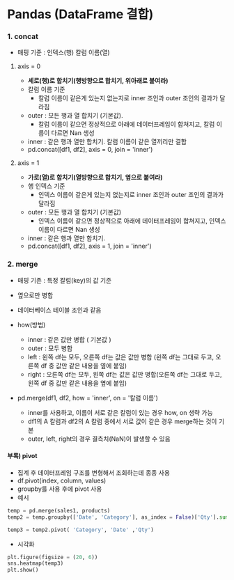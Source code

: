 # Pandas (DataFrame 결합)

### 1. concat

 * 매핑 기준 : 인덱스(행) 칼럼 이름(열)

1. axis = 0
    * **세로(행)로 합치기(행방향으로 합치기, 위아래로 붙여라)**
    * 칼럼 이름 기준
        * 칼럼 이름이 같은게 있는지 없는지로 inner 조인과 outer 조인의 결과가 달라짐
    * outer : 모든 행과 열 합치기 (기본값).
        * 칼럼 이름이 같으면 정상적으로 아래에 데이터프레임이 합쳐지고, 칼럼 이름이 다르면 Nan 생성
    * inner : 같은 행과 열만 합치기. 칼럼 이름이 같은 열끼리만 결합
    * pd.concat([df1, df2], axis = 0, join = 'inner')

2. axis = 1
    * **가로(열)로 합치기(열방향으로 합치기, 옆으로 붙여라)**
    * 행 인덱스 기준
        * 인덱스 이름이 같은게 있는지 없는지로 inner 조인과 outer 조인의 결과가 달라짐
    * outer : 모든 행과 열 합치기 (기본값)
        * 인덱스 이름이 같으면 정상적으로 아래에 데이터프레임이 합쳐지고, 인덱스 이름이 다르면 Nan 생성
    * inner : 같은 행과 열만 합치기.
    * pd.concat([df1, df2], axis = 1, join = 'inner')

### 2. merge
 * 매핑 기존 : 특정 칼럼(key)의 값 기준
 * 옆으로만 병합
 * 데이터베이스 테이블 조인과 같음
 * how(방법)
    * inner : 같은 값만 병합 ( 기본값 )
    * outer : 모두 병합
    * left : 왼쪽 df는 모두, 오른쪽 df는 값은 값만 병합 (왼쪽 df는 그대로 두고, 오른쪽 df 중 값만 같은 내용을 옆에 붙임)
    * right : 오른쪽 df는 모두, 왼쪽 df는 값은 값만 병합(오른쪽 df는 그대로 두고, 왼쪽 df 중 값만 같은 내용을 옆에 붙임)

* pd.merge(df1, df2, how = 'inner', on = '칼럼 이름')
    * inner를 사용하고, 이름이 서로 같은 칼럼이 있는 경우 how, on 생략 가능
    * df1의 A 칼럼과 df2의 A 칼럼 중에서 서로 값이 같은 경우 merge하는 것이 기본
    * outer, left, right의 경우 결측치(NaN)이 발생할 수 있음

#### 부록) pivot
 * 집계 후 데이터프레임 구조를 변형해서 조회하는데 종종 사용
 * df.pivot(index, column, values)
 * groupby를 사용 후에 pivot 사용
 * 예시
 ```python
temp = pd.merge(sales1, products)
temp2 = temp.groupby(['Date', 'Category'], as_index = False)['Qty'].sum()

temp3 = temp2.pivot( 'Category', 'Date' ,'Qty')
```
 * 시각화
 ```python
plt.figure(figsize = (20, 6))
sns.heatmap(temp3)
plt.show()
```